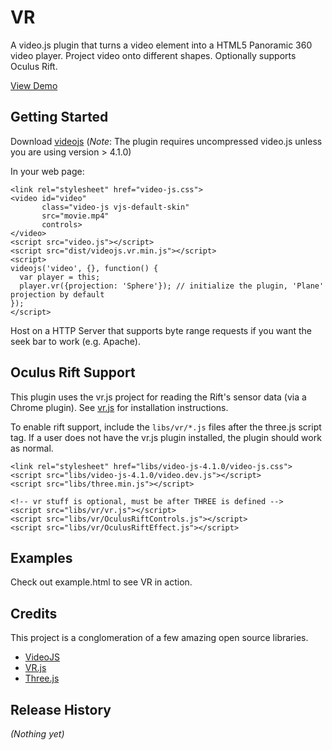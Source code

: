 # VR

A video.js plugin that turns a video element into a HTML5 Panoramic 360 video player. Project video onto different shapes. Optionally supports Oculus Rift.

[View Demo](http://www.ishallbereleased.com/static/projects/video/)

## Getting Started
Download [videojs](http://www.videojs.com/)
(*Note*: The plugin requires uncompressed video.js unless you are using version > 4.1.0)

In your web page:

    <link rel="stylesheet" href="video-js.css">
    <video id="video"
           class="video-js vjs-default-skin"
           src="movie.mp4"
           controls>
    </video>
    <script src="video.js"></script>
    <script src="dist/videojs.vr.min.js"></script>
    <script>
    videojs('video', {}, function() {
      var player = this;
      player.vr({projection: 'Sphere'}); // initialize the plugin, 'Plane' projection by default
    });
    </script>

Host on a HTTP Server that supports byte range requests if you want the seek bar to work (e.g. Apache).

## Oculus Rift Support
This plugin uses the vr.js project for reading the Rift's sensor data (via a Chrome plugin). See [vr.js](https://github.com/benvanik/vr.js) for installation instructions.

To enable rift support, include the `libs/vr/*.js` files after the three.js script tag. If a user does not have the vr.js plugin installed, the plugin should work as normal.

    <link rel="stylesheet" href="libs/video-js-4.1.0/video-js.css">
    <script src="libs/video-js-4.1.0/video.dev.js"></script>
    <script src="libs/three.min.js"></script>

    <!-- vr stuff is optional, must be after THREE is defined -->
    <script src="libs/vr/vr.js"></script>
    <script src="libs/vr/OculusRiftControls.js"></script>
    <script src="libs/vr/OculusRiftEffect.js"></script>

## Examples
Check out example.html to see VR in action.

## Credits ##

This project is a conglomeration of a few amazing open source libraries.

* [VideoJS](http://www.videojs.com)
* [VR.js](https://github.com/benvanik/vr.js)
* [Three.js](http://threejs.org)

## Release History
_(Nothing yet)_

